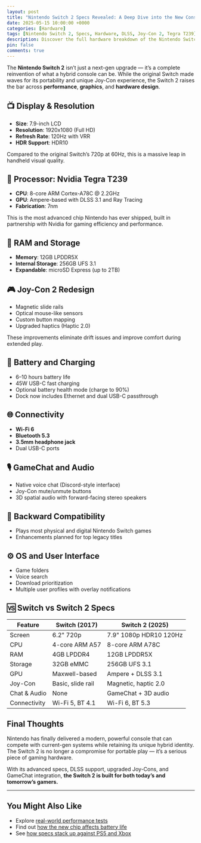 ```yaml
---
layout: post
title: "Nintendo Switch 2 Specs Revealed: A Deep Dive into the New Console's Hardware"
date: 2025-05-15 10:00:00 +0000
categories: [Hardware]
tags: [Nintendo Switch 2, Specs, Hardware, DLSS, Joy-Con 2, Tegra T239]
description: Discover the full hardware breakdown of the Nintendo Switch 2, including specs for CPU, GPU, RAM, display, Joy-Con 2, and connectivity upgrades in 2025.
pin: false
comments: true
---
```


The **Nintendo Switch 2** isn’t just a next-gen upgrade — it’s a complete reinvention of what a hybrid console can be. While the original Switch made waves for its portability and unique Joy-Con experience, the Switch 2 raises the bar across **performance**, **graphics**, and **hardware design**.

## 📺 Display & Resolution

- **Size**: 7.9-inch LCD
- **Resolution**: 1920x1080 (Full HD)
- **Refresh Rate**: 120Hz with VRR
- **HDR Support**: HDR10

Compared to the original Switch’s 720p at 60Hz, this is a massive leap in handheld visual quality.

## 🧠 Processor: Nvidia Tegra T239

- **CPU**: 8-core ARM Cortex-A78C @ 2.2GHz
- **GPU**: Ampere-based with DLSS 3.1 and Ray Tracing
- **Fabrication**: 7nm

This is the most advanced chip Nintendo has ever shipped, built in partnership with Nvidia for gaming efficiency and performance.

## 💾 RAM and Storage

- **Memory**: 12GB LPDDR5X
- **Internal Storage**: 256GB UFS 3.1
- **Expandable**: microSD Express (up to 2TB)

## 🎮 Joy-Con 2 Redesign

- Magnetic slide rails
- Optical mouse-like sensors
- Custom button mapping
- Upgraded haptics (Haptic 2.0)

These improvements eliminate drift issues and improve comfort during extended play.

## 🔋 Battery and Charging

- 6–10 hours battery life
- 45W USB-C fast charging
- Optional battery health mode (charge to 90%)
- Dock now includes Ethernet and dual USB-C passthrough

## 🌐 Connectivity

- **Wi-Fi 6**
- **Bluetooth 5.3**
- **3.5mm headphone jack**
- Dual USB-C ports

## 🎙️ GameChat and Audio

- Native voice chat (Discord-style interface)
- Joy-Con mute/unmute buttons
- 3D spatial audio with forward-facing stereo speakers

## 🧩 Backward Compatibility

- Plays most physical and digital Nintendo Switch games
- Enhancements planned for top legacy titles

## ⚙️ OS and User Interface

- Game folders
- Voice search
- Download prioritization
- Multiple user profiles with overlay notifications

## 🆚 Switch vs Switch 2 Specs

| Feature              | Switch (2017)     | Switch 2 (2025)      |
|----------------------|-------------------|-----------------------|
| Screen               | 6.2" 720p          | 7.9" 1080p HDR10 120Hz |
| CPU                  | 4-core ARM A57     | 8-core ARM A78C       |
| RAM                  | 4GB LPDDR4         | 12GB LPDDR5X          |
| Storage              | 32GB eMMC          | 256GB UFS 3.1         |
| GPU                  | Maxwell-based      | Ampere + DLSS 3.1     |
| Joy-Con              | Basic, slide rail  | Magnetic, haptic 2.0  |
| Chat & Audio         | None               | GameChat + 3D audio   |
| Connectivity         | Wi-Fi 5, BT 4.1    | Wi-Fi 6, BT 5.3       |

## Final Thoughts

Nintendo has finally delivered a modern, powerful console that can compete with current-gen systems while retaining its unique hybrid identity. The Switch 2 is no longer a compromise for portable play — it’s a serious piece of gaming hardware.

With its advanced specs, DLSS support, upgraded Joy-Cons, and GameChat integration, **the Switch 2 is built for both today’s and tomorrow’s gamers.**

---

## You Might Also Like

- Explore [real-world performance tests](/posts/nintendo-switch-2-performance/)
- Find out [how the new chip affects battery life](/posts/nintendo-switch-2-battery-life/)
- See [how specs stack up against PS5 and Xbox](/posts/switch2-vs-ps5-vs-xbox/)